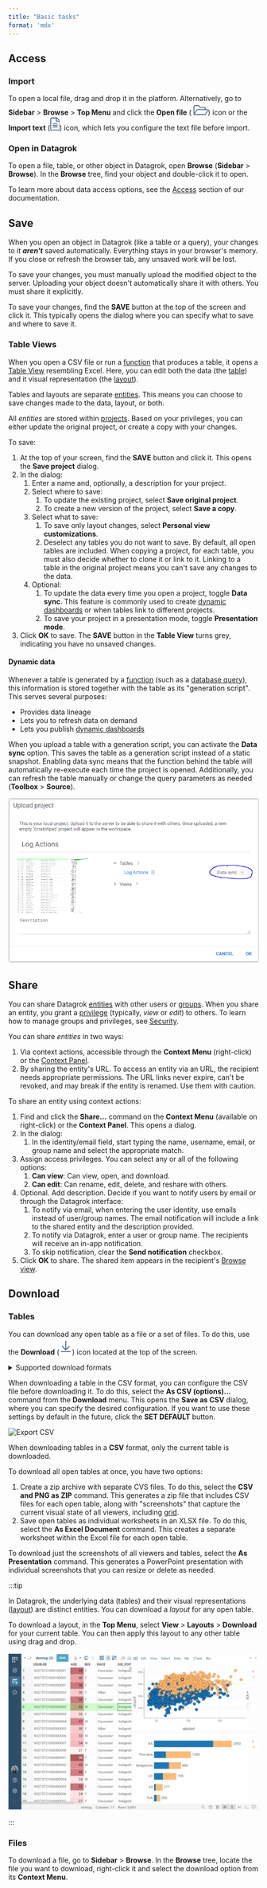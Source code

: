 ```yaml
---
title: "Basic tasks"
format: 'mdx'
---
```


## Access

### Import

To open a local file, drag and drop it in the platform. Alternatively, go to
**Sidebar** > **Browse** > **Top Menu** and click the **Open file**
(![](../../../uploads/icons/open-file-con-temp.png)) icon or the **Import text**
(![](../../../uploads/icons/open-text-icon-temp.png)) icon, which lets you
configure the text file before import. 

### Open in Datagrok

To open a file, table, or other object in Datagrok, open **Browse** (**Sidebar** > **Browse**). In the **Browse** tree, find your object and double-click it to
open.

To learn more about data access options, see the
[Access](../../../access/access.md) section of our documentation.

## Save

When you open an object in Datagrok (like a table or a query), your changes to
it **_aren't_** saved automatically. Everything stays in your browser's memory. If you close or
refresh the browser tab, any unsaved work will be lost. 

To save your changes, you must manually upload the modified object to
the server. Uploading your object doesn't automatically share it with others. You
must share it explicitly.

To save your changes, find the **SAVE** button at the top of the screen and
click it. This typically opens the dialog where you can specify what to save and
where to save it.

### Table Views

When you open a CSV file or run a [function](../../concepts/functions/functions.md)
that produces a table, it opens a [Table View](../views/table-view.md) resembling Excel. Here, you can edit both the data
(the [table](../../concepts/objects.md)) and it visual representation (the
[layout](../../../visualize/view-layout.md)).

Tables and layouts are separate [entities](../../concepts/objects.md). This means you can
choose to save changes made to the data, layout, or both.

All _entities_ are stored within [projects](../../concepts/project/project.md).
Based on your privileges, you can either update the original project, or create
a copy with your changes.

To save:

1. At the top of your screen, find the **SAVE** button and click it. This opens
   the **Save project** dialog.
1. In the dialog:
   1. Enter a name and, optionally, a description for your project.
   1. Select where to save: 
      1. To update the existing project, select **Save original project**.
      1. To create a new version of the project, select **Save a copy**.
   1. Select what to save:
      1. To save only layout changes, select **Personal view customizations**.
      1. Deselect any tables you do not want to save. By default, all open
         tables are included. When copying a project, for each table, you must
         also decide  whether to clone it or link to it. Linking to a
         table in the original project means you can't save any changes to the
         data.
   1. Optional:
      1. To update the data every time you open a project, toggle **Data sync**.
         This feature is commonly used to create [dynamic dashboards](../../../access/databases/databases.md#creating-dynamic-dashboards-for-query-results)
         or when tables link to different projects.
      1. To save your project in a presentation mode, toggle **Presentation mode**.
1. Click **OK** to save. The **SAVE** button in the **Table View** turns grey,
   indicating you have no unsaved changes.

#### Dynamic data

Whenever a table is generated by a [function](../../concepts/functions/functions.md) (such
as a [database query](../../../access/access.md#data-query)), this information
is stored together with the table as its "generation script". This serves
several purposes:

* Provides data lineage
* Lets you to refresh data on demand
* Lets you publish [dynamic dashboards](../../../access/databases/databases.md#creating-dynamic-dashboards-for-query-results)

When you upload a table with a generation script, you can activate the **Data sync** option. This saves the table as a generation script instead of a static snapshot. Enabling data sync means that the function behind the table will automatically re-execute each time the project is opened. Additionally, you can refresh the table manually or change the query parameters as needed (**Toolbox** > **Source**).

![project-upload-data-sync](img/project-upload-data-sync.png)

## Share

You can share Datagrok [entities](../../concepts/objects.md) with other users or
[groups](../../../govern/group.md). When you share an entity, you grant a
[privilege](../../../govern/authorization.md) (typically, _view_ or _edit_) to others.
To learn how to manage groups and privileges, see
[Security](../../../govern/security.md).

You can share _entities_ in two ways:

1. Via context actions, accessible through the **Context Menu** (right-click) or
   the [Context Panel](../panels/panels.md#context-panel).
1. By sharing the entity's URL. To access an entity via an URL, the recipient
   needs appropriate permissions. The URL links never expire, can't be revoked,
   and may break if the entity is renamed. Use them with caution.

To share an entity using context actions:

1. Find and click the **Share...** command on the **Context Menu** (available on
   right-click) or the **Context Panel**. This opens a dialog.
1. In the dialog: 
   1. In the identity/email field, start typing the name, username,
      email, or group name and select the appropriate match.
1. Assign access privileges. You can select any
   or all of the following options:
   1. **Can view**: Can view, open, and download.
   1. **Can edit**: Can rename, edit, delete, and reshare with others.
1. Optional. Add description. Decide if you want to notify users by email or
   through the Datagrok interface: 
   1. To notify via email, when entering the user identity, use emails instead of user/group names. The email notification will include a link to the shared entity and the description provided.
   1. To notify via Datagrok, enter a user or group name. The recipients will receive an in-app notification.
   1. To skip notification, clear the **Send notification** checkbox.
1. Click **OK** to share. The shared item appears in the recipient's [Browse view](../views/browse.md).

## Download

### Tables

You can download any open table as a file or a set of files. To do this, use the
**Download** (![](../../../uploads/icons/download-icon.png)) icon located at the
top of the screen.

<details>
<summary>Supported download formats</summary>

* CSV
* Excel documents (.xlsx)
* JSON
* PNG
* PowerPoint presentations (.pptx)
* Parquet
* Feather
* Fasta
* SDF (for tables containing molecules)

</details>

When downloading a table in the CSV format, you can configure the CSV file
before downloading it. To do this, select the **As CSV (options)...** command from the **Download** menu.
This opens the **Save as CSV** dialog, where you can specify the desired
configuration. If you want to use these settings by default in the future, click
the **SET DEFAULT** button.

![Export CSV](../../../uploads/pictures/export-csv.png "Export CSV")

When downloading tables in a **CSV** format, only the current table
is downloaded. 

To download all open tables at once, you have two options: 

1. Create a zip archive with separate CVS files. To do this, select the **CSV
and PNG as ZIP** command. This generates a zip file that includes CSV files for
each open table, along with "screenshots" that capture the current visual state
of all viewers, including [grid](../../../visualize/viewers/grid.md).
1. Save open tables as individual worksheets in an XLSX file. To do this, select
   the **As Excel Document** command. This creates a separate worksheet within
   the Excel file for each open table.

To download just the screenshots of all viewers and tables, select the **As
Presentation** command. This generates a PowerPoint presentation with individual
screenshots that you can resize or delete as needed.

:::tip

In Datagrok, the underlying data (tables) and their visual representations
([layout](../../../visualize/view-layout.md)) are distinct entities. You can download a _layout_ for any
open table. 

To download a layout, in the **Top Menu**, select **View** > **Layouts** >
**Download** for your current table. You can then apply this layout to any other
table using drag and drop.

![](img/layout-drag-and-drop.gif)

:::

### Files

To download a file, go to **Sidebar** > **Browse**. In the **Browse** tree,
locate the file you want to download, right-click it and select the download
option from its **Context Menu**.